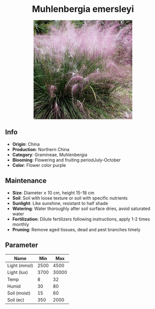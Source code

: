 <h1 align='center'>Muhlenbergia emersleyi</h1>
<p align="center">
    <img 
        align='center'
        width='320'
        src="../images/muhlenbergia emersleyi.png" 
        alt='Muhlenbergia emersleyi' />
</p>

## Info

 - **Origin**: China
 - **Production**: Northern China
 - **Category**: Gramineae, Muhlenbergia
 - **Blooming**: Flowering and fruiting periodJuly-October
 - **Color**: Flower color purple

## Maintenance

 - **Size**: Diameter ≥ 10 cm, height 15-18 cm
 - **Soil**: Soil with loose texture or soil with specific nutrients
 - **Sunlight**: Like sunshine, resistant to half shade
 - **Watering**: Water thoroughly after soil surface dries, avoid saturated water
 - **Fertilization**: Dilute fertilizers following instructions, apply 1-2 times monthly
 - **Pruning**: Remove aged tissues, dead and pest branches timely

## Parameter

| Name         | Min  | Max   |
|--------------|------|-------|
| Light (mmol) | 2500 | 4500  |
| Light (lux)  | 3700 | 30000 |
| Temp         | 8    | 32    |
| Humid        | 30   | 80    |
| Soil (moist) | 15   | 60    |
| Soil (ec)    | 350  | 2000  |